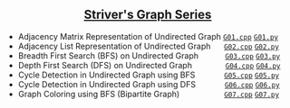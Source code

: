 <h2 align="center"> 
    <a href="https://youtube.com/playlist?list=PLgUwDviBIf0rGEWe64KWas0Nryn7SCRWw"> Striver's Graph Series </a>
</h2>

- Adjacency Matrix Representation of Undirected Graph [`G01.cpp`](C++/G01.cpp) [`G01.py`](Python/G01.py)
- Adjacency List Representation of Undirected Graph &nbsp;&nbsp;&nbsp;&nbsp; [`G02.cpp`](C++/G02.cpp) [`G02.py`](Python/G02.py)
- Breadth First Search (BFS) on Undirected Graph &nbsp;&nbsp;&nbsp;&nbsp;&nbsp;&nbsp;&nbsp;&nbsp;&nbsp;&nbsp; [`G03.cpp`](C++/G03.cpp) [`G03.py`](Python/G03.py)
- Depth First Search (DFS) on Undirected Graph &nbsp;&nbsp;&nbsp;&nbsp;&nbsp;&nbsp;&nbsp;&nbsp;&nbsp;&nbsp;&nbsp;&nbsp;&nbsp; [`G04.cpp`](C++/G04.cpp) [`G04.py`](Python/G04.py)
- Cycle Detection in Undirected Graph using BFS &nbsp;&nbsp;&nbsp;&nbsp;&nbsp;&nbsp;&nbsp;&nbsp;&nbsp;&nbsp;&nbsp; [`G05.cpp`](C++/G05.cpp) [`G05.py`](Python/G05.py)
- Cycle Detection in Undirected Graph using DFS &nbsp;&nbsp;&nbsp;&nbsp;&nbsp;&nbsp;&nbsp;&nbsp;&nbsp;&nbsp;&nbsp; [`G06.cpp`](C++/G06.cpp) [`G06.py`](Python/G06.py)
- Graph Coloring using BFS (Bipartite Graph) &nbsp;&nbsp;&nbsp;&nbsp;&nbsp;&nbsp;&nbsp;&nbsp;&nbsp;&nbsp;&nbsp;&nbsp;&nbsp;&nbsp;&nbsp;&nbsp;&nbsp;&nbsp; [`G07.cpp`](C++/G07.cpp) [`G07.py`](Python/G07.py)